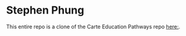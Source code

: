 # Stephen Phung

This entire repo is a clone of the Carte Education Pathways repo [here:](https://github.com/nelaturuk/education_pathways).
